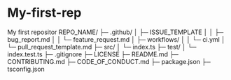 # My-first-rep
My first repositor
REPO_NAME/
├─ .github/
│  ├─ ISSUE_TEMPLATE
│  │  ├─ bug_report.md
│  │  └─ feature_request.md
│  ├─ workflows/
│  │  └─ ci.yml
│  └─ pull_request_template.md
├─ src/
│  └─ index.ts
├─ test/
│  └─ index.test.ts
├─ .gitignore
├─ LICENSE
├─ README.md
├─ CONTRIBUTING.md
├─ CODE_OF_CONDUCT.md
├─ package.json
├─ tsconfig.json
